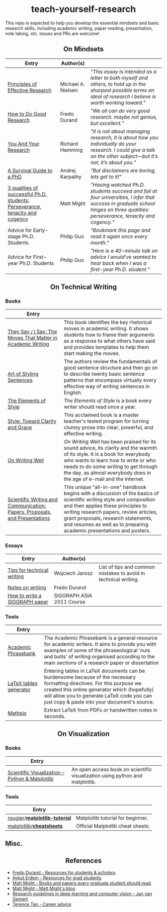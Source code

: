 <h1 align="center">teach-yourself-research</h1>

This repo is expected to help you develop the essential mindsets and basic research skills, including academic writing, paper reading, presentation, note taking, etc. Issues and PRs are welcome!

<h2 align="center">On Mindsets</h2>

| Entry | Author(s)||
|-|-|-|
| [Principles of Effective Research](https://michaelnielsen.org/blog/principles-of-effective-research/)| Michael A. Nielsen| *"This essay is intended as a letter to both myself and others, to hold up in the sharpest possible terms an ideal of research I believe is worth working toward."* |
| [How to Do Good Research](http://people.csail.mit.edu/fredo/DoGoodResearch.pdf) | Fredo Durand | *"We all can do very good research. maybe not genius, but excellent."*|
| [You And Your Research](https://gwern.net/doc/science/1986-hamming)| Richard Hamming | *"It is not about managing research, it is about how you individually do your research. I could give a talk on the other subject—but it’s not, it’s about you."*|
| [A Survival Guide to a PhD](https://karpathy.github.io/2016/09/07/phd/)| Andrej Karpathy | *"But disclaimers are boring, lets get to it!"*|
| [3 qualities of successful Ph.D. students: Perseverance, tenacity and cogency](https://matt.might.net/articles/successful-phd-students/) | Matt Might | *"Having watched Ph.D. students succeed and fail at four universities, I infer that success in graduate school hinges on three qualities: perseverance, tenacity and cogency."* |
| Advice for Early-stage Ph.D. Students | Philip Guo | *"Bookmark this page and read it again once every month."*|
| Advice for First-year Ph.D. Students | Philip Guo | *"Here is a 40-minute talk on advice I would've wanted to hear back when I was a first-year Ph.D. student."*|

<h2 align="center">On Technical Writing</h2>

### Books

|Entry||
| - | -|
| [They Say / I Say: The Moves That Matter in Academic Writing](https://www.amazon.com/They-Say-Matter-Academic-Writing/dp/0393631672/ref=sr_1_1?dchild=1&keywords=They+Say%2C+I+Say&qid=1621929812&s=books&sr=1-1)  | This book identifies the key rhetorical moves in academic writing. It shows students how to frame their arguments as a response to what others have said and provides templates to help them start making the moves. |
| [Art of Styling Sentences](https://www.amazon.com/Art-Styling-Sentences-Longknife-Ph-D/dp/0764147838/ref=sr_1_1?dchild=1&keywords=The+Art+of+Styling+Sentences&qid=1621930867&s=books&sr=1-1)| The authors review the fundamentals of good sentence structure and then go on to describe twenty basic sentence patterns that encompass virtually every effective way of writing sentences in English. |
| [The Elements of Style](https://www.amazon.com/Elements-Style-Fourth-William-Strunk/dp/020530902X/ref=pd_psc_dp_d_0_1/143-9709281-2476725?pd_rd_w=UQKoP&pf_rd_p=83f4b62c-18cd-447a-a1e8-8bdea771fe8a&pf_rd_r=Q7FAHFW3D5C4M5242Q3H&pd_rd_r=7ce0b86e-4129-4e03-991d-e614bb82857b&pd_rd_wg=CcS1j&pd_rd_i=020530902X&psc=1)| *The Elements of Style* is a book every writer should read once a year. |
| [Style: Toward Clarity and Grace](https://www.amazon.com/Style-Clarity-Chicago-Writing-Publishing/dp/0226899152/ref=sr_1_2?dchild=1&keywords=Style%3A+Toward+Clarity+and+Grace&qid=1621928749&s=books&sr=1-2)| This acclaimed book is a master teacher's tested program for turning clumsy prose into clear, powerful, and effective writing. |
| [On Writing Well](https://www.amazon.com/Writing-Well-Classic-Guide-Nonfiction/dp/0060891548/ref=pd_bxgy_img_2/143-9709281-2476725?_encoding=UTF8&pd_rd_i=0060891548&pd_rd_r=43eb5319-0311-46ab-adac-dd6dd3dce471&pd_rd_w=YpIt3&pd_rd_wg=Ls72f&pf_rd_p=fd3ebcd0-c1a2-44cf-aba2-bbf4810b3732&pf_rd_r=S15695VTZRCV4RV0DWP2&psc=1&refRID=S15695VTZRCV4RV0DWP2) | *On Writing Well* has been praised for its sound advice, its clarity and the warmth of its style. It is a book for everybody who wants to learn how to write or who needs to do some writing to get through the day, as almost everybody does in the age of e-mail and the Internet. |
| [Scientific Writing and Communication: Papers, Proposals, and Presentations](https://www.amazon.com/Scientific-Writing-Communication-Proposals-Presentations/dp/0190063289/ref=sr_1_3?dchild=1&keywords=Scientific+Writing+and+Communication%3A+Papers%2C+Proposals%2C+and+Presentations&qid=1622008404&s=books&sr=1-3) | This unique "all-in-one" handbook begins with a discussion of the basics of scientific writing style and composition and then applies these principles to writing research papers, review articles, grant proposals, research statements, and resumes as well as to preparing academic presentations and posters. |

### Essays

| Entry | Author(s)||
|-|-|-|
| [Tips for technical writing](https://cs.dartmouth.edu/~wjarosz/writing.md.html)| Wojciech Jarosz | List of tips and common mistakes to avoid in technical writing.|
| [Notes on writing](http://people.csail.mit.edu/fredo/PUBLI/writing.pdf)| Fredo Durand | |
| [How to write a SIGGRAPH paper](https://www.liyiwei.org/courses/how-siga11/) | SIGGRAPH ASIA 2011 Course                                    |  |

### Tools

| Entry ||
| - | - |
| [Academic Phrasebank](https://www.phrasebank.manchester.ac.uk/)| The Academic Phrasebank is a general resource for academic writers. It aims to provide you with examples of some of the phraseological ‘nuts and bolts’ of writing organised according to the main sections of a research paper or dissertation |
| [LaTeX tables generator](https://www.tablesgenerator.com/) | Entering tables in LaTeX documents can be burdensome because of the necessary formatting directives. For this purpose we created this online generator which (hopefully) will allow you to generate LaTeX code you can just copy & paste into your document's source. |
| [Mathpix]((https://mathpix.com/))| Extract LaTeX from PDFs or handwritten notes in seconds. |

<h2 align="center">On Visualization</h2>

### Books

| Entry | |
| - | - |
| [Scientific Visualization – Python & Matplotlib](https://github.com/rougier/scientific-visualization-book) | An open access book on scientific visualization using python and matplotlib. |

### Tools

| Entry | |
| ----------------------- | --------------------------------- |
| [rougier](https://github.com/rougier)/**[matplotlib-tutorial](https://github.com/rougier/matplotlib-tutorial)** | Matplotlib tutorial for beginner. |
| [matplotlib](https://github.com/matplotlib)/**[cheatsheets](https://github.com/matplotlib/cheatsheets)** | Official Matplotlib cheat sheets. |

## Misc.

<h2 align="center">References</h2>

- [Fredo Durand - Resources for students & scholars](https://people.csail.mit.edu/fredo/student.html).
- [Aykut Erdem - Resources for grad students](https://aykuterdem.github.io/resources.html).
- [Matt Might - Books and papers every graduate student should read](https://matt.might.net/articles/books-papers-materials-for-graduate-students/).
- [Matt Might - Matt Might's blog](https://matt.might.net/articles/)
- [Research guidelines in deep learning and computer vision - Jan van Gemert](https://jvgemert.github.io/links.html)
- [Terence Tao - Career advice](https://terrytao.wordpress.com/career-advice/)
